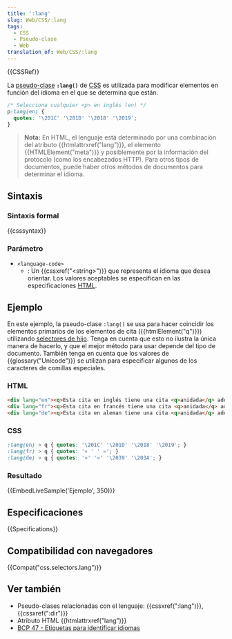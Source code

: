 ```yaml
---
title: ':lang'
slug: Web/CSS/:lang
tags:
  - CSS
  - Pseudo-clase
  - Web
translation_of: Web/CSS/:lang
---
```


{{CSSRef}}

La [pseudo-clase](/es/docs/Web/CSS/Pseudo-classes) **`:lang()`** de [CSS](/es/docs/Web/CSS) es utilizada para modificar elementos en función del idioma en el que se determina que están.

```css
/* Selecciona cualquier <p> en inglés (en) */
p:lang(en) {
  quotes: '\201C' '\201D' '\2018' '\2019';
}
```

> **Nota:** En HTML, el lenguaje está determinado por una combinación del atributo {{htmlattrxref("lang")}}, el elemento {{HTMLElement("meta")}} y posiblemente por la información del protocolo (como los encabezados HTTP). Para otros tipos de documentos, puede haber otros métodos de documentos para determinar el idioma.

## Sintaxis

### Sintaxis formal

{{csssyntax}}

### Parámetro

- `<language-code>`
  - : Un {{cssxref("&lt;string&gt;")}} que representa el idioma que desea orientar. Los valores aceptables se especifican en las especificaciones [HTML](/es/docs/Web/HTML).

## Ejemplo

En este ejemplo, la pseudo-clase `:lang()` se usa para hacer coincidir los elementos primarios de los elementos de cita ({{htmlElement("q")}}) utilizando [selectores de hijo](/es/docs/Web/CSS/Child_selectors). Tenga en cuenta que esto no ilustra la única manera de hacerlo, y que el mejor método para usar depende del tipo de documento. También tenga en cuenta que los valores de {{glossary("Unicode")}} se utilizan para especificar algunos de los caracteres de comillas especiales.

### HTML

```html
<div lang="en"><q>Esta cita en inglés tiene una cita <q>anidada</q> adentro.</q></div>
<div lang="fr"><q>Esta cita en francés tiene una cita <q>anidada</q> adentro.</q></div>
<div lang="de"><q>Esta cita en aleman tiene una cita <q>anidada</q> adentro.</q></div>
```

### CSS

```css
:lang(en) > q { quotes: '\201C' '\201D' '\2018' '\2019'; }
:lang(fr) > q { quotes: '« ' ' »'; }
:lang(de) > q { quotes: '»' '«' '\2039' '\203A'; }
```

### Resultado

{{EmbedLiveSample('Ejemplo', 350)}}

## Especificaciones

{{Specifications}}

## Compatibilidad con navegadores

{{Compat("css.selectors.lang")}}

## Ver también

- Pseudo-clases relacionadas con el lenguaje: {{cssxref(":lang")}}, {{cssxref(":dir")}}
- Atributo HTML {{htmlattrxref("lang")}}
- [BCP 47 - Etiquetas para identificar idiomas](https://tools.ietf.org/html/bcp47)

